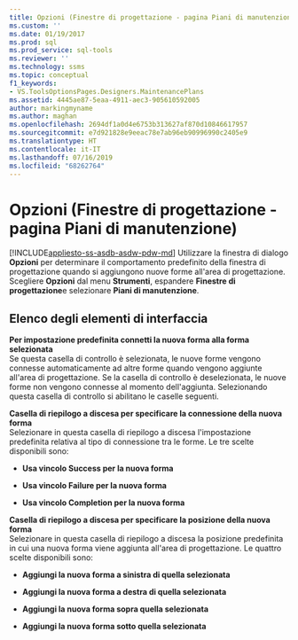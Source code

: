```yaml
---
title: Opzioni (Finestre di progettazione - pagina Piani di manutenzione) | Microsoft Docs
ms.custom: ''
ms.date: 01/19/2017
ms.prod: sql
ms.prod_service: sql-tools
ms.reviewer: ''
ms.technology: ssms
ms.topic: conceptual
f1_keywords:
- VS.ToolsOptionsPages.Designers.MaintenancePlans
ms.assetid: 4445ae87-5eaa-4911-aec3-905610592005
author: markingmyname
ms.author: maghan
ms.openlocfilehash: 2694df1a0d4e6753b313627af870d10846617957
ms.sourcegitcommit: e7d921828e9eeac78e7ab96eb90996990c2405e9
ms.translationtype: HT
ms.contentlocale: it-IT
ms.lasthandoff: 07/16/2019
ms.locfileid: "68262764"
---
```

# <a name="options-designers---maintenance-plans-page"></a>Opzioni (Finestre di progettazione - pagina Piani di manutenzione)
[!INCLUDE[appliesto-ss-asdb-asdw-pdw-md](../../includes/appliesto-ss-asdb-asdw-pdw-md.md)]
Utilizzare la finestra di dialogo **Opzioni** per determinare il comportamento predefinito della finestra di progettazione quando si aggiungono nuove forme all'area di progettazione. Scegliere **Opzioni** dal menu **Strumenti**, espandere **Finestre di progettazione**e selezionare **Piani di manutenzione**.  
  
## <a name="uielement-list"></a>Elenco degli elementi di interfaccia  
**Per impostazione predefinita connetti la nuova forma alla forma selezionata**  
Se questa casella di controllo è selezionata, le nuove forme vengono connesse automaticamente ad altre forme quando vengono aggiunte all'area di progettazione. Se la casella di controllo è deselezionata, le nuove forme non vengono connesse al momento dell'aggiunta. Selezionando questa casella di controllo si abilitano le caselle seguenti.  
  
**Casella di riepilogo a discesa per specificare la connessione della nuova forma**  
Selezionare in questa casella di riepilogo a discesa l'impostazione predefinita relativa al tipo di connessione tra le forme. Le tre scelte disponibili sono:  
  
-   **Usa vincolo Success per la nuova forma**  
  
-   **Usa vincolo Failure per la nuova forma**  
  
-   **Usa vincolo Completion per la nuova forma**  
  
**Casella di riepilogo a discesa per specificare la posizione della nuova forma**  
Selezionare in questa casella di riepilogo a discesa la posizione predefinita in cui una nuova forma viene aggiunta all'area di progettazione. Le quattro scelte disponibili sono:  
  
-   **Aggiungi la nuova forma a sinistra di quella selezionata**  
  
-   **Aggiungi la nuova forma a destra di quella selezionata**  
  
-   **Aggiungi la nuova forma sopra quella selezionata**  
  
-   **Aggiungi la nuova forma sotto quella selezionata**  
  
